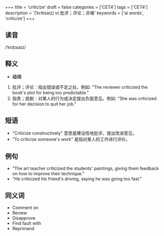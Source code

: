 +++
title = 'criticize'
draft = false
categories = ['CET4']
tags = ['CET4']
description = '[ˈkritisaiz] vt.批评；评论；非难'
keywords = ['ai words', 'criticize']
+++

## 读音
/ˈkrɪtɪsaɪz/

## 释义
- **动词**:
1. 批评；评论：指出错误或不足之处。例如: "The reviewer criticized the book's plot for being too predictable."
2. 指责；挑剔：对某人的行为或决定提出负面意见。例如: "She was criticized for her decision to quit her job."

## 短语
- "Criticize constructively" 意思是建设性地批评，提出改进意见。
- "To criticize someone's work" 是指对某人的工作进行评价。

## 例句
- "The art teacher criticized the students' paintings, giving them feedback on how to improve their technique."
- "He criticized his friend's driving, saying he was going too fast."

## 同义词
- Comment on
- Review
- Disapprove
- Find fault with
- Reprimand
